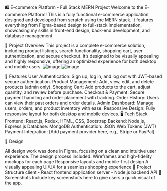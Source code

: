 🛍️ E-commerce Platform - Full Stack MERN Project
Welcome to the E-commerce Platform! This is a fully functional e-commerce application designed and developed from scratch using the MERN stack. It features everything from Figma-based design to full-stack implementation, showcasing my skills in front-end design, back-end development, and database management.

🎨 Project Overview
This project is a complete e-commerce solution, including product listings, search functionality, shopping cart, user authentication, and secure checkout. It’s designed to be visually appealing and highly responsive, offering an optimized experience for both desktop and mobile users.
![image](https://github.com/user-attachments/assets/5324fe19-ed9e-42e0-9f8d-08baaf889c82)
![image](https://github.com/user-attachments/assets/75b74e16-85f2-497f-9c76-07d12945df80)









🚀 Features
User Authentication: Sign up, log in, and log out with JWT-based secure authentication.
Product Management: Add, view, edit, and delete products (admin only).
Shopping Cart: Add products to the cart, adjust quantity, and review before purchase.
Checkout & Payment: Secure payment handling and order placement with tracking.
Order History: Users can view their past orders and order details.
Admin Dashboard: Manage users, orders, and product inventory with ease.
Responsive Design: Fully responsive layout for both desktop and mobile devices.
🖥️ Tech Stack
Frontend: React.js, Redux, HTML, CSS, Bootstrap
Backend: Node.js, Express.js
Database: MongoDB
Authentication: JSON Web Tokens (JWT)
Payment Integration: [Add payment provider here, e.g., Stripe or PayPal]


🎨 Design

All design work was done in Figma, focusing on a clean and intuitive user experience. The design process included:
Wireframes and high-fidelity mockups for each page
Responsive layouts and mobile-first design
A visually appealing UI/UX for a seamless shopping experience
📂 Project Structure
client - React frontend application
server - Node.js backend API
📸 Screenshots
Include key screenshots here to give users a quick visual of the app.
